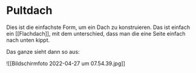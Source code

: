 # Pultdach
Dies ist die einfachste Form, um ein Dach zu konstruieren. Das ist einfach ein [[Flachdach]], mit dem unterschied, dass man die eine Seite einfach nach unten kippt. 

Das ganze sieht dann so aus:

![[Bildschirmfoto 2022-04-27 um 07.54.39.jpg]]
